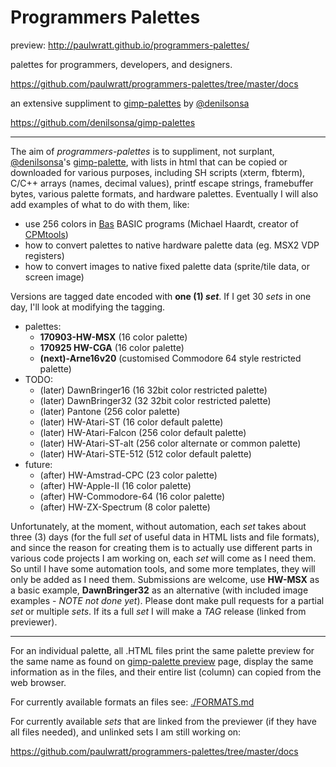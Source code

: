 # Programmers Palettes

preview:
http://paulwratt.github.io/programmers-palettes/

palettes for programmers, developers, and designers.

https://github.com/paulwratt/programmers-palettes/tree/master/docs

an extensive suppliment to [gimp-palettes][gimp-preview] by [@denilsonsa][denilsonsa]

<https://github.com/denilsonsa/gimp-palettes>

----

The aim of _programmers-palettes_ is to suppliment, not surplant, [@denilsonsa][denilsonsa]'s [gimp-palette][gimp-preview], with lists in html that can be copied or downloaded for various purposes, including SH scripts (xterm, fbterm), C/C++ arrays (names, decimal values), printf escape strings, framebuffer bytes, various palette formats, and hardware palettes. Eventually I will also add examples of what to do with them, like:

* use 256 colors in [Bas][] BASIC programs (Michael Haardt, creator of [CPMtools][])
* how to convert palettes to native hardware palette data (eg. MSX2 VDP registers)
* how to convert images to native fixed palette data (sprite/tile data, or screen image)

Versions are tagged date encoded with **one (1) _set_**. If I get 30 _sets_ in one day, I'll look at modifying the tagging.

* palettes:
    * **170903-HW-MSX** (16 color palette)
    * **170925 HW-CGA** (16 color palette)
    * **(next)-Arne16v20** (customised Commodore 64 style restricted palette)
* TODO:
    * (later) DawnBringer16 (16 32bit color restricted palette)
    * (later) DawnBringer32 (32 32bit color restricted palette)
    * (later) Pantone (256 color palette)
    * (later) HW-Atari-ST (16 color default palette)
    * (later) HW-Atari-Falcon (256 color default palette)
    * (later) HW-Atari-ST-alt (256 color alternate or common palette)
    * (later) HW-Atari-STE-512 (512 color default palette)
* future:
    * (after) HW-Amstrad-CPC (23 color palette)
    * (after) HW-Apple-II (16 color palette)
    * (after) HW-Commodore-64 (16 color palette)
    * (after) HW-ZX-Spectrum (8 color palette)

Unfortunately, at the moment, without automation, each _set_ takes about three (3) days (for the full _set_ of useful data in HTML lists and file formats), and since the reason for creating them is to actually use different parts in various code projects I am working on, each _set_ will come as I need them. So until I have some automation tools, and some more templates, they will only be added as I need them. Submissions are welcome, use **HW-MSX** as a basic example, **DawnBringer32** as an alternative (with included image examples - _NOTE not done yet_). Please dont make pull requests for a partial _set_ or multiple _sets_. If its a full _set_ I will make a _TAG_ release (linked from previewer).

----

For an individual palette, all .HTML files print the same palette preview for the same name as found on [gimp-palette preview][gimp-preview] page, display the same information as in the files, and their entire list (column) can copied from the web browser.

For currently available formats an files see: [./FORMATS.md][formats]

For currently available _sets_ that are linked from the previewer (if they have all files needed), and unlinked sets I am still working on:

<https://github.com/paulwratt/programmers-palettes/tree/master/docs> 

[denilsonsa]: https://github.com/denilsonsa
[gimp-preview]: http://denilsonsa.github.io/gimp-palettes/index.html
[bas]: http://www.moria.de/~michael/bas/
[cpmtools]: http://www.moria.de/~michael/cpmtools/
[formats]: https://github.com/paulwratt/programmers-palettes/blob/master/FORMATS.md